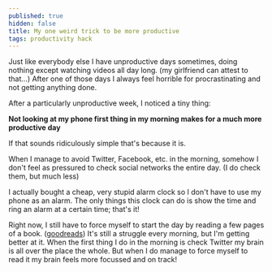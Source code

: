 ```yaml
---
published: true
hidden: false
title: My one weird trick to be more productive
tags: productivity hack
---
```


Just like everybody else I have unproductive days sometimes, doing nothing except watching videos all day long. (my girlfriend can attest to that...) After one of those days I always feel horrible for procrastinating and not getting anything done.

After a particularly unproductive week, I noticed a tiny thing:

**Not looking at my phone first thing in my morning makes for a much more productive day**

If that sounds ridiculously simple that's because it is.

When I manage to avoid Twitter, Facebook, etc. in the morning, somehow I don't feel as pressured to check social networks the entire day. (I do check them, but much less)

I actually bought a cheap, very stupid alarm clock so I don't have to use my phone as an alarm. The only things this clock can do is show the time and ring an alarm at a certain time; that's it!

Right now, I still have to force myself to start the day by reading a few pages of a book. ([goodreads](https://www.goodreads.com/mxstbr)) It's still a struggle every morning, but I'm getting better at it. When the first thing I do in the morning is check Twitter my brain is all over the place the whole. But when I do manage to force myself to read it my brain feels more focussed and on track!
